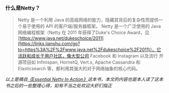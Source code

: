 ### 什么是Netty？

> Netty 是一个利用 Java 的高级网络的能力，隐藏其背后的复杂性而提供一个易于使用的 API 的客户端/服务器框架。
>  Netty 是一个广泛使用的 Java 网络编程框架（Netty 在 2011 年获得了Duke's Choice Award，见[https://www.java.net/dukeschoice/2011](https://links.jianshu.com/go?to=https%3A%2F%2Fwww.java.net%2Fdukeschoice%2F2011)）。它活跃和成长于用户社区，像大型公司 Facebook 和 Instagram 以及流行 开源项目如 Infinispan, HornetQ, Vert.x, Apache Cassandra 和 Elasticsearch 等，都利用其强大的对于网络抽象的核心代码。

*以上是摘自[《Essential Netty In Action》](https://links.jianshu.com/go?to=https%3A%2F%2Fwaylau.gitbooks.io%2Fessential-netty-in-action%2Fcontent%2FGETTING%20STARTED%2FAsynchronous%20and%20Event%20Driven.html)这本书，本文的内容也是本人读了这本书之后的一些整理心得，如有不当之处欢迎大虾们指正*

